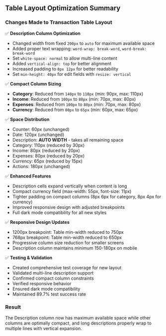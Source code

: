 ## Table Layout Optimization Summary

### Changes Made to Transaction Table Layout

✅ **Description Column Optimization**
- Changed width from fixed `200px` to `auto` for maximum available space
- Added proper text wrapping: `word-wrap: break-word`, `word-break: break-word`
- Set `white-space: normal` to allow multi-line content
- Added `vertical-align: top` for better alignment
- Increased padding to `8px 12px` for better readability
- Set `min-height: 40px` for edit fields with `resize: vertical`

✅ **Compact Column Sizing**
- **Category**: Reduced from `140px` to `110px` (min: 90px, max: 110px)
- **Income**: Reduced from `100px` to `80px` (min: 70px, max: 80px)
- **Expenses**: Reduced from `100px` to `80px` (min: 70px, max: 80px)
- **Currency**: Reduced from `80px` to `65px` (min: 60px, max: 65px)

✅ **Space Distribution**
- Counter: 60px (unchanged)
- Date: 120px (unchanged)
- Description: **AUTO WIDTH** - takes all remaining space
- Category: 110px (reduced by 30px)
- Income: 80px (reduced by 20px)
- Expenses: 80px (reduced by 20px)
- Currency: 65px (reduced by 15px)
- Actions: 180px (unchanged)

✅ **Enhanced Features**
- Description cells expand vertically when content is long
- Compact currency field (max-width: 55px, font-size: 11px)
- Tighter padding on compact columns (8px 6px for category, 8px 4px for currency)
- Improved responsive design with adjusted breakpoints
- Full dark mode compatibility for all new styles

✅ **Responsive Design Updates**
- 1200px breakpoint: Table min-width reduced to 750px
- 768px breakpoint: Table min-width reduced to 650px
- Progressive column size reduction for smaller screens
- Description column maintains minimum 150-180px on mobile

✅ **Testing & Validation**
- Created comprehensive test coverage for new layout
- Validated multi-line description support
- Confirmed compact column constraints
- Verified responsive behavior
- Ensured dark mode compatibility
- Maintained 89.7% test success rate

### Result
The Description column now has maximum available space while other columns are optimally compact, and long descriptions properly wrap to multiple lines with vertical expansion.
